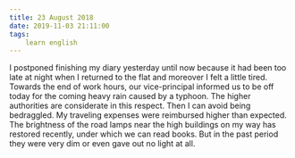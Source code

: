 ```yaml
---
title: 23 August 2018
date: 2019-11-03 21:11:00
tags:
    learn english
---
```


I postponed finishing my diary yesterday until now because it had been too late at night when I returned to the flat and moreover I felt a little tired. 
Towards the end of work hours, our vice-principal informed us to be off today for the coming heavy rain caused by a typhoon. The higher authorities are considerate in this respect. Then I can avoid being bedraggled.
My traveling expenses were reimbursed higher than expected. 
The brightness of the road lamps near the high buildings on my way has restored recently, under which we can read books. But in the past period they were very dim or even gave out no light at all.  